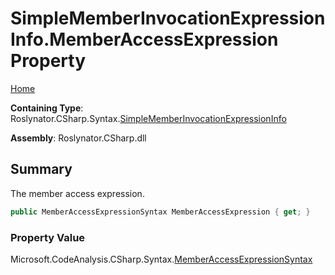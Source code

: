# SimpleMemberInvocationExpressionInfo\.MemberAccessExpression Property

[Home](../../../../../README.md)

**Containing Type**: Roslynator\.CSharp\.Syntax\.[SimpleMemberInvocationExpressionInfo](../README.md)

**Assembly**: Roslynator\.CSharp\.dll

## Summary

The member access expression\.

```csharp
public MemberAccessExpressionSyntax MemberAccessExpression { get; }
```

### Property Value

Microsoft\.CodeAnalysis\.CSharp\.Syntax\.[MemberAccessExpressionSyntax](https://docs.microsoft.com/en-us/dotnet/api/microsoft.codeanalysis.csharp.syntax.memberaccessexpressionsyntax)

